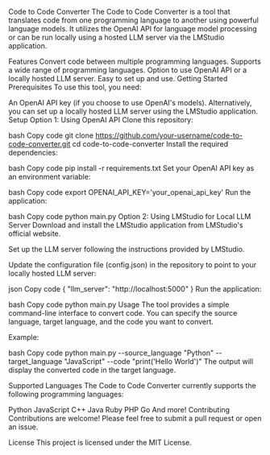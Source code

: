 Code to Code Converter
The Code to Code Converter is a tool that translates code from one programming language to another using powerful language models. It utilizes the OpenAI API for language model processing or can be run locally using a hosted LLM server via the LMStudio application.

Features
Convert code between multiple programming languages.
Supports a wide range of programming languages.
Option to use OpenAI API or a locally hosted LLM server.
Easy to set up and use.
Getting Started
Prerequisites
To use this tool, you need:

An OpenAI API key (if you choose to use OpenAI's models).
Alternatively, you can set up a locally hosted LLM server using the LMStudio application.
Setup
Option 1: Using OpenAI API
Clone this repository:

bash
Copy code
git clone https://github.com/your-username/code-to-code-converter.git
cd code-to-code-converter
Install the required dependencies:

bash
Copy code
pip install -r requirements.txt
Set your OpenAI API key as an environment variable:

bash
Copy code
export OPENAI_API_KEY='your_openai_api_key'
Run the application:

bash
Copy code
python main.py
Option 2: Using LMStudio for Local LLM Server
Download and install the LMStudio application from LMStudio's official website.

Set up the LLM server following the instructions provided by LMStudio.

Update the configuration file (config.json) in the repository to point to your locally hosted LLM server:

json
Copy code
{
    "llm_server": "http://localhost:5000"
}
Run the application:

bash
Copy code
python main.py
Usage
The tool provides a simple command-line interface to convert code. You can specify the source language, target language, and the code you want to convert.

Example:

bash
Copy code
python main.py --source_language "Python" --target_language "JavaScript" --code "print('Hello World')"
The output will display the converted code in the target language.

Supported Languages
The Code to Code Converter currently supports the following programming languages:

Python
JavaScript
C++
Java
Ruby
PHP
Go
And more!
Contributing
Contributions are welcome! Please feel free to submit a pull request or open an issue.

License
This project is licensed under the MIT License.
